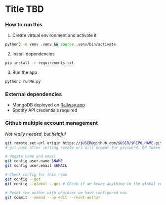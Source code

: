 # Title TBD

### How to run this
1. Create virtual environment and activate it
```bash
python3 -m venv .venv && source .venv/bin/activate
```
2. Install dependencies
```bash
pip install -r requirements.txt
```
3. Run the app
```bash
python3 runMe.py
```

### External dependencies
* MongoDB deployed on [Railway.app](https://railway.app)
* Spotify API credentials required


### Github multiple account management
_Not really needed, but helpful_

```bash
git remote set-url origin https://$USER@github.com/$USER/$REPO_NAME.git
# git push after setting remote url will prompt for password. GH Token is good enough

# Update name and email
git config user.name $NAME
git config user.email $EMAIL

# Check config for this repo
git config --get
git config --global --get # Check if we broke anything in the global config

# Reset the author with whatever we have configured now
git commit --amend --no-edit --reset-author 
```
